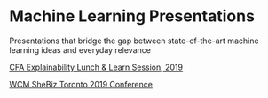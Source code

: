 # Machine Learning Presentations

Presentations that bridge the gap between state-of-the-art machine learning ideas and everyday relevance

[CFA Explainability Lunch & Learn Session, 2019](20190325_CFA_Explainability_LunchAndLearn/README.md)

[WCM SheBiz Toronto 2019 Conference](20191129_WCM_SheBiz_Conference/README.md)